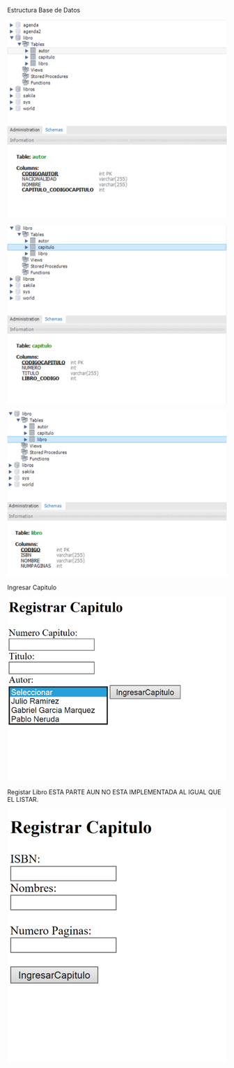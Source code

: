 Estructura Base de Datos

![](media/fc80ceaac077e9a24fad2930e3986001.png)

![](media/f087b1506be7f7d05e5784870f1b5d68.png)

![](media/eb22b946c0d95900f45cdee2f602c1a6.png)

Ingresar Capitulo

![](media/c98b8b35d15e7f49721ce8fba57ef0e7.png)

Registar Libro
ESTA PARTE AUN NO ESTA IMPLEMENTADA AL IGUAL QUE EL LISTAR.

![](media/f7b33403d6993b5d783ec93eb30200b7.png)
